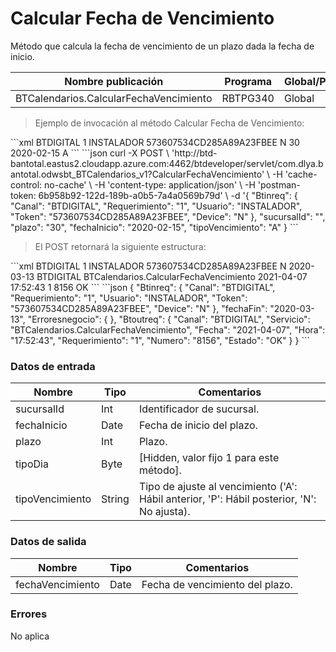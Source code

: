 # Calcular Fecha de Vencimiento 

Método que calcula la fecha de vencimiento de un plazo dada la fecha de inicio. 

Nombre publicación | Programa | Global/País 
--------- | ----------- | ----------- 
BTCalendarios.CalcularFechaVencimiento | RBTPG340 | Global 

> Ejemplo de invocación al método Calcular Fecha de Vencimiento: 

<code-group> 
<code-block title="XML" active> 
```xml 
<soapenv:Envelope xmlns:soapenv="http://schemas.xmlsoap.org/soap/envelope/" xmlns:bts="http://uy.com.dlya.bantotal/BTSOA/"> 
   <soapenv:Header/> 
   <soapenv:Body> 
      <bts:BTCalendarios.CalcularFechaVencimiento> 
         <bts:Btinreq> 
            <bts:Canal>BTDIGITAL</bts:Canal> 
            <bts:Requerimiento>1</bts:Requerimiento> 
            <bts:Usuario>INSTALADOR</bts:Usuario> 
            <bts:Token>573607534CD285A89A23FBEE</bts:Token> 
            <bts:Device>N</bts:Device> 
         </bts:Btinreq> 
         <bts:sucursalId></bts:sucursalId> 
         <bts:plazo>30</bts:plazo> 
         <bts:fechaInicio>2020-02-15</bts:fechaInicio> 
         <bts:tipoVencimiento>A</bts:tipoVencimiento> 
      </bts:BTCalendarios.CalcularFechaVencimiento> 
   </soapenv:Body> 
</soapenv:Envelope> 
``` 
</code-block> 

<code-block title="JSON"> 
```json 
curl -X POST \ 
  'http://btd-bantotal.eastus2.cloudapp.azure.com:4462/btdeveloper/servlet/com.dlya.bantotal.odwsbt_BTCalendarios_v1?CalcularFechaVencimiento' \ 
  -H 'cache-control: no-cache' \ 
  -H 'content-type: application/json' \ 
  -H 'postman-token: 6b958b92-122d-189b-a0b5-7a4a0569b79d' \ 
  -d '{ 
   "Btinreq": { 
      "Canal": "BTDIGITAL", 
      "Requerimiento": "1", 
      "Usuario": "INSTALADOR", 
      "Token": "573607534CD285A89A23FBEE", 
      "Device": "N" 
    }, 
    "sucursalId": "", 
    "plazo": "30", 
    "fechaInicio": "2020-02-15", 
    "tipoVencimiento": "A" 
} 
``` 
</code-block> 
</code-group> 

> El POST retornará la siguiente estructura: 

<code-group> 
<code-block title="XML" active> 
```xml 
<SOAP-ENV:Envelope xmlns:SOAP-ENV="http://schemas.xmlsoap.org/soap/envelope/" xmlns:xsd="http://www.w3.org/2001/XMLSchema" xmlns:SOAP-ENC="http://schemas.xmlsoap.org/soap/encoding/" xmlns:xsi="http://www.w3.org/2001/XMLSchema-instance"> 
   <SOAP-ENV:Body> 
      <BTCalendarios.CalcularFechaVencimientoResponse xmlns="http://uy.com.dlya.bantotal/BTSOA/"> 
         <Btinreq> 
            <Canal>BTDIGITAL</Canal> 
            <Requerimiento>1</Requerimiento> 
            <Usuario>INSTALADOR</Usuario> 
            <Token>573607534CD285A89A23FBEE</Token> 
            <Device>N</Device> 
         </Btinreq> 
         <fechaFin>2020-03-13</fechaFin> 
         <Erroresnegocio></Erroresnegocio> 
         <Btoutreq> 
            <Canal>BTDIGITAL</Canal> 
            <Servicio>BTCalendarios.CalcularFechaVencimiento</Servicio> 
            <Fecha>2021-04-07</Fecha> 
            <Hora>17:52:43</Hora> 
            <Requerimiento>1</Requerimiento> 
            <Numero>8156</Numero> 
            <Estado>OK</Estado> 
         </Btoutreq> 
      </BTCalendarios.CalcularFechaVencimientoResponse> 
   </SOAP-ENV:Body> 
</SOAP-ENV:Envelope> 
``` 
</code-block> 

<code-block title="JSON"> 
```json 
{ 
    "Btinreq": { 
      "Canal": "BTDIGITAL", 
      "Requerimiento": "1", 
      "Usuario": "INSTALADOR", 
      "Token": "573607534CD285A89A23FBEE", 
      "Device": "N" 
    }, 
    "fechaFin": "2020-03-13", 
    "Erroresnegocio": { 
    }, 
    "Btoutreq": { 
      "Canal": "BTDIGITAL", 
      "Servicio": "BTCalendarios.CalcularFechaVencimiento", 
      "Fecha": "2021-04-07", 
      "Hora": "17:52:43", 
      "Requerimiento": "1", 
      "Numero": "8156", 
      "Estado": "OK" 
    } 
} 
``` 
</code-block> 
</code-group> 

### Datos de entrada 

Nombre | Tipo | Comentarios 
--------- | ----------- | ----------- 
sucursalId  | Int | Identificador de sucursal. 
fechaInicio | Date | Fecha de inicio del plazo. 
plazo    | Int | Plazo. 
tipoDia     | Byte | [Hidden, valor fijo 1 para este método]. 
tipoVencimiento  | String | Tipo de ajuste al vencimiento ('A': Hábil anterior, 'P': Hábil posterior, 'N': No ajusta). 

### Datos de salida 

Nombre | Tipo | Comentarios 
--------- | ----------- | ----------- 
fechaVencimiento | Date | Fecha de vencimiento del plazo. 

### Errores 

No aplica 

 

